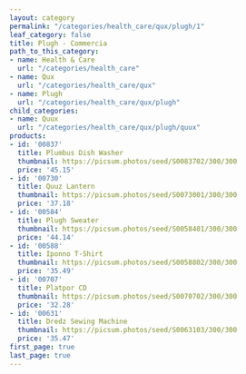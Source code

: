 ```yaml
---
layout: category
permalink: "/categories/health_care/qux/plugh/1"
leaf_category: false
title: Plugh - Commercia
path_to_this_category:
- name: Health & Care
  url: "/categories/health_care"
- name: Qux
  url: "/categories/health_care/qux"
- name: Plugh
  url: "/categories/health_care/qux/plugh"
child_categories:
- name: Quux
  url: "/categories/health_care/qux/plugh/quux"
products:
- id: '00837'
  title: Plumbus Dish Washer
  thumbnail: https://picsum.photos/seed/S0083702/300/300
  price: '45.15'
- id: '00730'
  title: Quuz Lantern
  thumbnail: https://picsum.photos/seed/S0073001/300/300
  price: '37.18'
- id: '00584'
  title: Plugh Sweater
  thumbnail: https://picsum.photos/seed/S0058401/300/300
  price: '44.14'
- id: '00588'
  title: Iponno T-Shirt
  thumbnail: https://picsum.photos/seed/S0058802/300/300
  price: '35.49'
- id: '00707'
  title: Platpor CD
  thumbnail: https://picsum.photos/seed/S0070702/300/300
  price: '32.28'
- id: '00631'
  title: Dredz Sewing Machine
  thumbnail: https://picsum.photos/seed/S0063103/300/300
  price: '35.47'
first_page: true
last_page: true
---
```

